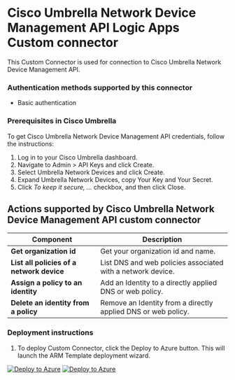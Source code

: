# Cisco Umbrella Network Device Management API Logic Apps Custom connector

This Custom Connector is used for connection to Cisco Umbrella Network Device Management API.

### Authentication methods supported by this connector

* Basic authentication

### Prerequisites in Cisco Umbrella

To get Cisco Umbrella Network Device Management API credentials, follow the instructions:

1. Log in to your Cisco Umbrella dashboard.
2. Navigate to Admin > API Keys and click Create.
3. Select Umbrella Network Devices and click Create.
4. Expand Umbrella Network Devices, copy Your Key and Your Secret.
5. Click *To keep it secure, ...* checkbox, and then click Close.

## Actions supported by Cisco Umbrella Network Device Management API custom connector

| **Component** | **Description** |
| --------- | -------------- |
| **Get organization id** | Get your organization id and name. |
| **List all policies of a network device** | List DNS and web policies associated with a network device. |
| **Assign a policy to an identity** | Add an Identity to a directly applied DNS or web policy. |
| **Delete an identity from a policy** | Remove an Identity from a directly applied DNS or web policy. |


### Deployment instructions

1. To deploy Custom Connector, click the Deploy to Azure button. This will launch the ARM Template deployment wizard.

[![Deploy to Azure](https://aka.ms/deploytoazurebutton)](https://portal.azure.com/#create/Microsoft.Template/uri/https%3A%2F%2Fraw.githubusercontent.com%2FAzure%2FAzure-Sentinel%2Fmaster%2FSolutions%2FCiscoUmbrella%2FPlaybooks%2FCiscoUmbrellaNetworkDeviceManagementAPIConnector%2Fazuredeploy.json) [![Deploy to Azure](https://aka.ms/deploytoazuregovbutton)](https://portal.azure.us/#create/Microsoft.Template/uri/https%3A%2F%2Fraw.githubusercontent.com%2FAzure%2FAzure-Sentinel%2Fmaster%2FSolutions%2FCiscoUmbrella%2FPlaybooks%2FCiscoUmbrellaNetworkDeviceManagementAPIConnector%2Fazuredeploy.json)